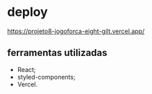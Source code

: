 # deploy
https://projeto8-jogoforca-eight-gilt.vercel.app/

## ferramentas utilizadas
* React;
* styled-components;
* Vercel.